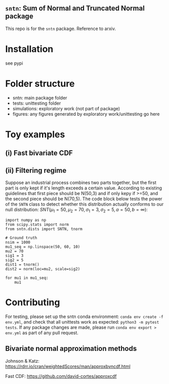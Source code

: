 ## `sntn`: Sum of Normal and Truncated Normal package

This repo is for the `sntn` package. Reference to arxiv.

# Installation

see pypi

# Folder structure

* sntn: main package folder
* tests: unittesting folder
* simulations: exploratory work (not part of package)
* figures: any figures generated by exploratory work/unittesting go here


# Toy examples

## (i) Fast bivariate CDF

## (ii) Filtering regime

Suppose an industrial process combines two parts together, but the first part is only kept if it's length exceeds a certain value. According to existing guidelines that first piece should be N(50,3) and if only kepy if >=50, and the second piece should be N(70,5). The code block below tests the power of the `SNTN` class to detect whether this distribution actually conforms to our null distribution: $SNT(\mu_1=50,\mu_2=70,\sigma_1=3,\sigma_2=5,a=50,b=\infty)$:

```
import numpy as np
from scipy.stats import norm
from sntn.dists import SNTN, tnorm

# Ground truth
nsim = 1000
mu1_seq = np.linspace(50, 60, 10)
mu2 = 70
sig1 = 3
sig2 = 5
dist1 = tnorm()
dist2 = norm(loc=mu2, scale=sig2)

for mu1 in mu1_seq:
    mu1
```

# Contributing

For testing, please set up the sntn conda environment: `conda env create -f env.yml`, and check that all unittests work as expected: `python3 -m pytest tests`. If any package changes are made, please run `conda env export > env.yml` as part of any pull request. 

## Bivariate normal approximation methods

Johnson & Katz:
https://rdrr.io/cran/weightedScores/man/approxbvncdf.html

Fast CDF:
https://github.com/david-cortes/approxcdf


